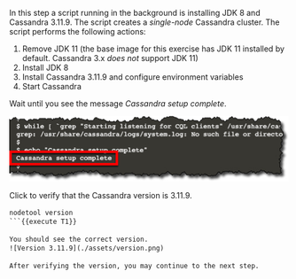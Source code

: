 In this step a script running in the background is installing JDK 8 and Cassandra 3.11.9. The script creates a *single-node* Cassandra cluster. The script performs the following actions:

1. Remove JDK 11 (the base image for this exercise has JDK 11 installed by default. Cassandra 3.x *does not* support JDK 11)
2. Install JDK 8
3. Install Cassandra 3.11.9 and configure environment variables
4. Start Cassandra

Wait until you see the message *Cassandra setup complete*.

![Setup Complete](./assets/setup-complete.jpg)

Click to verify that the Cassandra version is 3.11.9.
```
nodetool version
```{{execute T1}}

You should see the correct version.
![Version 3.11.9](./assets/version.png)

After verifying the version, you may continue to the next step.
